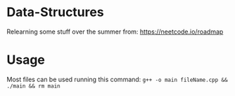 # Data-Structures
Relearning some stuff over the summer from: https://neetcode.io/roadmap

# Usage
Most files can be used running this command:
` g++ -o main fileName.cpp && ./main && rm main `

